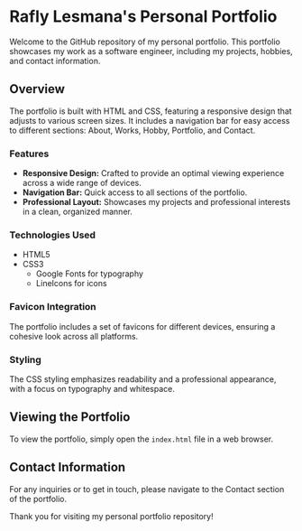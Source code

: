 # Rafly Lesmana's Personal Portfolio

Welcome to the GitHub repository of my personal portfolio. This portfolio showcases my work as a software engineer, including my projects, hobbies, and contact information.

## Overview

The portfolio is built with HTML and CSS, featuring a responsive design that adjusts to various screen sizes. It includes a navigation bar for easy access to different sections: About, Works, Hobby, Portfolio, and Contact.

### Features

- **Responsive Design:** Crafted to provide an optimal viewing experience across a wide range of devices.
- **Navigation Bar:** Quick access to all sections of the portfolio.
- **Professional Layout:** Showcases my projects and professional interests in a clean, organized manner.

### Technologies Used

- HTML5
- CSS3
  - Google Fonts for typography
  - LineIcons for icons

### Favicon Integration

The portfolio includes a set of favicons for different devices, ensuring a cohesive look across all platforms.

### Styling

The CSS styling emphasizes readability and a professional appearance, with a focus on typography and whitespace.

## Viewing the Portfolio

To view the portfolio, simply open the `index.html` file in a web browser.

## Contact Information

For any inquiries or to get in touch, please navigate to the Contact section of the portfolio.

Thank you for visiting my personal portfolio repository!
